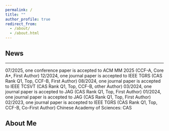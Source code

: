 ```yaml
---
permalink: /
title: ""
author_profile: true
redirect_from: 
  - /about/
  - /about.html
---
```



News
------
------
07/2025, one conference paper is accepted to ACM MM 2025 (CCF-A, Core A*, First Author)
12/2024, one journal paper is accepted to IEEE TGRS (CAS Rank Q1, Top, CCF-B, First Author)
08/2024, one journal paper is accepted to IEEE TCSVT (CAS Rank Q1, Top, CCF-B, other Author)
03/2024, one journal paper is accepted to JAG (CAS Rank Q1, Top, First Author)
01/2024, one journal paper is accepted to JAG (CAS Rank Q1, Top, First Author)
02/2023, one journal paper is accepted to IEEE TGRS (CAS Rank Q1, Top, CCF-B, Co-First Author)
Chinese Academy of Sciences: CAS



About Me
------

